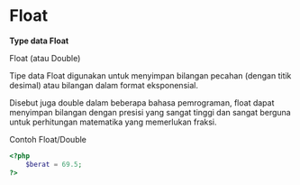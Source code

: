 # Float

**Type data Float**

Float (atau Double)

Tipe data Float digunakan untuk menyimpan bilangan pecahan (dengan titik desimal) atau bilangan dalam format eksponensial.

Disebut juga double dalam beberapa bahasa pemrograman, float dapat menyimpan bilangan dengan presisi yang sangat tinggi dan sangat berguna untuk perhitungan matematika yang memerlukan fraksi.

Contoh Float/Double

```php
<?php
    $berat = 69.5;
?>
```
